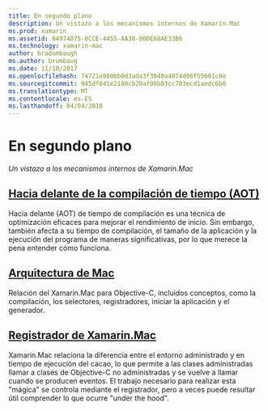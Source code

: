 ```yaml
---
title: En segundo plano
description: Un vistazo a los mecanismos internos de Xamarin.Mac
ms.prod: xamarin
ms.assetid: 84974D75-0CCE-4455-AA38-00DE68AE33B6
ms.technology: xamarin-mac
author: bradumbaugh
ms.author: brumbaug
ms.date: 11/10/2017
ms.openlocfilehash: 74721e880bb0d3ada3f3940a4074d06f55601c0e
ms.sourcegitcommit: 945df041e2180cb20af08b83cc703ecd1aedc6b0
ms.translationtype: MT
ms.contentlocale: es-ES
ms.lasthandoff: 04/04/2018
---
```

# <a name="under-the-hood"></a>En segundo plano

_Un vistazo a los mecanismos internos de Xamarin.Mac_

## <a name="ahead-of-time-compilation-aotaotmd"></a>[Hacia delante de la compilación de tiempo (AOT)](aot.md)

Hacia delante (AOT) de tiempo de compilación es una técnica de optimización eficaces para mejorar el rendimiento de inicio. Sin embargo, también afecta a su tiempo de compilación, el tamaño de la aplicación y la ejecución del programa de maneras significativas, por lo que merece la pena entender cómo funciona.

## <a name="mac-architecturearchitecturemd"></a>[Arquitectura de Mac](architecture.md)

Relación del Xamarin.Mac para Objective-C, incluidos conceptos, como la compilación, los selectores, registradores, iniciar la aplicación y el generador.

## <a name="xamarinmac-registrarregistrarmd"></a>[Registrador de Xamarin.Mac](registrar.md)

Xamarin.Mac relaciona la diferencia entre el entorno administrado y en tiempo de ejecución del cacao, lo que permite a las clases administradas llamar a clases de Objective-C no administradas y se vuelve a llamar cuando se producen eventos. El trabajo necesario para realizar esta "mágica" se controla mediante el registrador, pero a veces puede resultar útil comprender lo que ocurre "under the hood".
